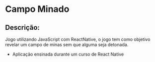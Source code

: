 # Campo Minado

## Descrição:

 Jogo utilizando JavaScript com ReactNative, o jogo tem como objetivo revelar um campo de minas sem que alguma seja detonada.

* Aplicação ensinada durante um curso de React Native
